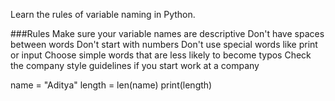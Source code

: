 Learn the rules of variable naming in Python.

###Rules
Make sure your variable names are descriptive
Don't have spaces between words
Don't start with numbers
Don't use special words like print or input
Choose simple words that are less likely to become typos
Check the company style guidelines if you start work at a company

name = "Aditya"
length = len(name)
print(length)
